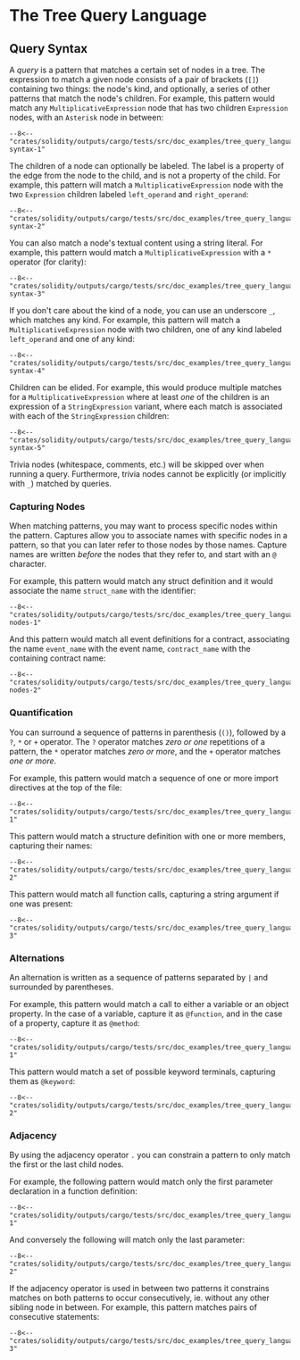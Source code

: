 # The Tree Query Language

## Query Syntax

A _query_ is a pattern that matches a
certain set of nodes in a tree. The expression to match a given node
consists of a pair of brackets (`[]`) containing two things: the node's kind, and
optionally, a series of other patterns that match the node's children. For
example, this pattern would match any `MultiplicativeExpression` node that has
two children `Expression` nodes, with an `Asterisk` node in between:

```{ .scheme }
--8<-- "crates/solidity/outputs/cargo/tests/src/doc_examples/tree_query_language.rs:query-syntax-1"
```

The children of a node can optionally be labeled. The label is a property of the edge from
the node to the child, and is not a property of the child. For example, this pattern will match
a `MultiplicativeExpression` node with the two `Expression` children labeled `left_operand` and `right_operand`:

```{ .scheme }
--8<-- "crates/solidity/outputs/cargo/tests/src/doc_examples/tree_query_language.rs:query-syntax-2"
```

You can also match a node's textual content using a string literal. For example, this pattern would match a
`MultiplicativeExpression` with a `*` operator (for clarity):

```{ .scheme }
--8<-- "crates/solidity/outputs/cargo/tests/src/doc_examples/tree_query_language.rs:query-syntax-3"
```

If you don't care about the kind of a node, you can use an underscore `_`, which matches any kind.
For example, this pattern will match a `MultiplicativeExpression`
node with two children, one of any kind labeled `left_operand` and one of any kind:

```{ .scheme }
--8<-- "crates/solidity/outputs/cargo/tests/src/doc_examples/tree_query_language.rs:query-syntax-4"
```

Children can be elided. For example, this would produce multiple matches for a
`MultiplicativeExpression` where at least _one_ of the children is an expression of a `StringExpression` variant, where each match
is associated with each of the `StringExpression` children:

```{ .scheme }
--8<-- "crates/solidity/outputs/cargo/tests/src/doc_examples/tree_query_language.rs:query-syntax-5"
```

Trivia nodes (whitespace, comments, etc.) will be skipped over when running a
query. Furthermore, trivia nodes cannot be explicitly (or implicitly with `_`)
matched by queries.

### Capturing Nodes

When matching patterns, you may want to process specific nodes within the
pattern. Captures allow you to associate names with specific nodes in a pattern,
so that you can later refer to those nodes by those names. Capture names are
written _before_ the nodes that they refer to, and start with an `@` character.

For example, this pattern would match any struct definition and it would associate
the name `struct_name` with the identifier:

```{ .scheme }
--8<-- "crates/solidity/outputs/cargo/tests/src/doc_examples/tree_query_language.rs:capturing-nodes-1"
```

And this pattern would match all event definitions for a contract, associating the name
`event_name` with the event name, `contract_name` with the containing contract name:

```{ .scheme }
--8<-- "crates/solidity/outputs/cargo/tests/src/doc_examples/tree_query_language.rs:capturing-nodes-2"
```

### Quantification

You can surround a sequence of patterns in parenthesis (`()`), followed
by a `?`, `*` or `+` operator. The `?` operator matches _zero or one_ repetitions
of a pattern, the `*` operator matches _zero or more_, and the `+` operator
matches _one or more_.

For example, this pattern would match a sequence of one or more import directives at the top of the file:

```{ .scheme }
--8<-- "crates/solidity/outputs/cargo/tests/src/doc_examples/tree_query_language.rs:quantification-1"
```

This pattern would match a structure definition with one or more members, capturing their names:

```{ .scheme }
--8<-- "crates/solidity/outputs/cargo/tests/src/doc_examples/tree_query_language.rs:quantification-2"
```

This pattern would match all function calls, capturing a string argument if one was
present:

```{ .scheme }
--8<-- "crates/solidity/outputs/cargo/tests/src/doc_examples/tree_query_language.rs:quantification-3"
```

### Alternations

An alternation is written as a sequence of patterns separated by `|` and surrounded by parentheses.

For example, this pattern would match a call to either a variable or an object property.
In the case of a variable, capture it as `@function`, and in the case of a property, capture it as `@method`:

```{ .scheme }
--8<-- "crates/solidity/outputs/cargo/tests/src/doc_examples/tree_query_language.rs:alternations-1"
```

This pattern would match a set of possible keyword terminals, capturing them as `@keyword`:

```{ .scheme }
--8<-- "crates/solidity/outputs/cargo/tests/src/doc_examples/tree_query_language.rs:alternations-2"
```

### Adjacency

By using the adjacency operator `.` you can constrain a pattern to only match
the first or the last child nodes.

For example, the following pattern would match only the first parameter
declaration in a function definition:

```{ .scheme }
--8<-- "crates/solidity/outputs/cargo/tests/src/doc_examples/tree_query_language.rs:anchoring-1"
```

And conversely the following will match only the last parameter:

```{ .scheme }
--8<-- "crates/solidity/outputs/cargo/tests/src/doc_examples/tree_query_language.rs:anchoring-2"
```

If the adjacency operator is used in between two patterns it constrains matches
on both patterns to occur consecutively, ie. without any other sibling node in
between. For example, this pattern matches pairs of consecutive statements:

```{ .scheme }
--8<-- "crates/solidity/outputs/cargo/tests/src/doc_examples/tree_query_language.rs:anchoring-3"
```
